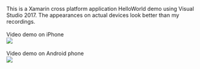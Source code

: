 This is a Xamarin cross platform application HelloWorld demo using Visual Studio 2017. The appearances on actual devices look better than my recordings.<br/><br/>
Video demo on iPhone <br/>
<a href="https://github.com/MariaJi/HelloWorld/blob/master/HellowWorld.iPhone.gif"><img src="https://github.com/MariaJi/HelloWorld/blob/master/HellowWorld.iPhone.gif"/></a><br/><br/>
Video demo on Android phone <br/>
<a href="https://github.com/MariaJi/HelloWorld/blob/master/HellowWorld.Android.gif"><img src="https://github.com/MariaJi/HelloWorld/blob/master/HellowWorld.Android.gif"></a> <br/><br/>
